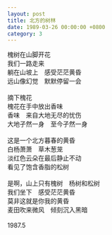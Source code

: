 ```yaml
---
layout: post
title: 北方的树林
date: 1989-03-26 00:00:00 +0800
category: 3
---
```


槐树在山脚开花<br>
我们一路走来<br>
躺在山坡上　感受茫茫黄昏<br>
远山像幻觉　默默停留一会<br>
<br>
摘下槐花<br>
槐花在手中放出香味<br>
香味　来自大地无尽的忧伤<br>
大地孑然一身　至今孑然一身<br>
<br>
这是一个北方暮春的黄昏<br>
白杨萧萧　草木葱茏<br>
淡红色云朵在最后静止不动<br>
看见了饱含香脂的松树<br>
<br>
是啊，山上只有槐树　杨树和松树<br>
我们坐下　感受茫茫黄昏<br>
莫非这就是你我的黄昏<br>
麦田吹来微风　倾刻沉入黑暗<br>
<br>
1987.5